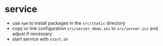 # service

- use `npm` to install packages in the `src/static` directory
- copy or link configuration `src/server_demo.ini` to `src/server.ini` and adjust if necessary
- start service with `start.sh`
